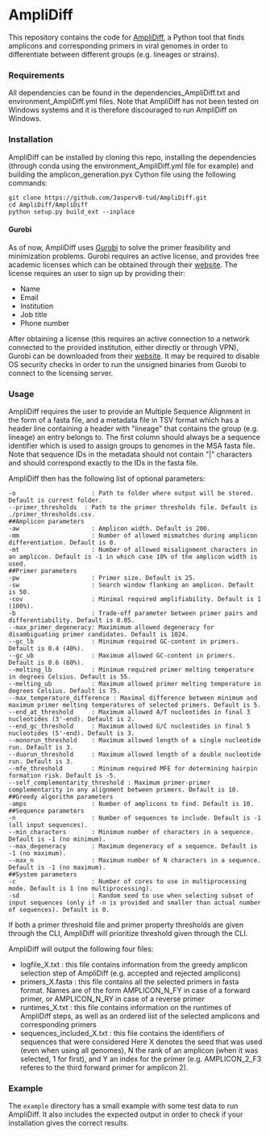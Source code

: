 # AmpliDiff

This repository contains the code for [AmpliDiff](https://www.biorxiv.org/content/10.1101/2023.07.22.550164v1), a Python tool that finds amplicons and corresponding primers in viral genomes in order to differentiate between different groups (e.g. lineages or strains).

### Requirements
All dependencies can be found in the dependencies_AmpliDiff.txt and environment_AmpliDiff.yml files. Note that AmpliDiff has not been tested on Windows systems and it is therefore discouraged to run AmpliDiff on Windows.

### Installation
AmpliDiff can be installed by cloning this repo, installing the dependencies (through conda using the environment_AmpliDiff.yml file for example) and building the amplicon_generation.pyx Cython file using the following commands:
```
git clone https://github.com/JaspervB-tud/AmpliDiff.git
cd AmpliDiff/AmpliDiff
python setup.py build_ext --inplace
```

#### Gurobi
As of now, AmpliDiff uses [Gurobi](https://www.gurobi.com) to solve the primer feasibility and minimization problems. Gurobi requires an active license, and provides free academic licenses which can be obtained through their [website](https://www.gurobi.com/academia/academic-program-and-licenses/). The license requires an user to sign up by providing their:
- Name
- Email
- Institution
- Job title
- Phone number

After obtaining a license (this requires an active connection to a network connected to the provided institution, either directly or through VPN), Gurobi can be downloaded from their [website](https://www.gurobi.com/downloads/). It may be required to disable OS security checks in order to run the unsigned binaries from Gurobi to connect to the licensing server.

### Usage
AmpliDiff requires the user to provide an Multiple Sequence Alignment in the form of a fasta file, and a metadata file in TSV format which has a header line containing a header with "lineage" that contains the group (e.g. lineage) an entry belongs to. The first column should always be a sequence identifier which is used to assign groups to genomes in the MSA fasta file. Note that sequence IDs in the metadata should not contain "|" characters and should correspond exactly to the IDs in the fasta file.

AmpliDiff then has the following list of optional parameters:
```
-o                     : Path to folder where output will be stored. Default is current folder.
--primer_thresholds  : Path to the primer thresholds file. Default is ./primer_thresholds.csv.
##Amplicon parameters
-aw                    : Amplicon width. Default is 200.
-mm                    : Number of allowed mismatches during amplicon differentiation. Default is 0.
-mt                    : Number of allowed misalignment characters in an amplicon. Default is -1 in which case 10% of the amplicon width is used.
##Primer parameters
-pw                    : Primer size. Default is 25.
-sw                    : Search window flanking an amplicon. Default is 50.
-cov                   : Minimal required amplifiability. Default is 1 (100%).
-b                     : Trade-off parameter between primer pairs and differentiability. Default is 0.05.
--max_primer_degeneracy: Maximimum allowed degeneracy for disambiguating primer candidates. Default is 1024.
--gc_lb                : Minimum required GC-content in primers. Default is 0.4 (40%).
--gc_ub                : Maximum allowed GC-content in primers. Default is 0.6 (60%).
--melting_lb           : Minimum required primer melting temperature in degrees Celsius. Default is 55.
--melting_ub           : Maximum allowed primer melting temperature in degrees Celsius. Default is 75.
--max_temperature_difference : Maximal difference between minimum and maximum primer melting temperatures of selected primers. Default is 5.
--end_at_threshold     : Maximum allowed A/T nucleotides in final 3 nucleotides (3'-end). Default is 2.
--end_gc_threshold     : Maximum allowed G/C nucleotides in final 5 nucleotides (5'-end). Default is 3.
--monorun_threshold    : Maximum allowed length of a single nucleotide run. Default is 3.
--duorun_threshold     : Maximum allowed length of a double nucleotide run. Default is 3.
--mfe_threshold        : Minimum required MFE for determining hairpin formation risk. Default is -5.
--self_complementarity_threshold : Maximum primer-primer complementarity in any alignment between primers. Default is 10.
##Greedy algorithm parameters
-amps                  : Number of amplicons to find. Default is 10.
##Sequence parameters
-n                     : Number of sequences to include. Default is -1 (all input sequences).
--min_characters       : Minimum number of characters in a sequence. Default is -1 (no minimum).
--max_degeneracy       : Maximum degeneracy of a sequence. Default is -1 (no maximum).
--max_n                : Maximum number of N characters in a sequence. Default is -1 (no maximum).
##System parameters
-c                     : Number of cores to use in multiprocessing mode. Default is 1 (no multiprocessing).
-sd                    : Random seed to use when selecting subset of input sequences (only if -n is provided and smaller than actual number of sequences). Default is 0.
```

If both a primer threshold file and primer property thresholds are given through the CLI, AmpliDiff will prioritize threshold given through the CLI.

AmpliDiff will output the following four files:
- logfile_X.txt : this file contains information from the greedy amplicon selection step of AmpliDiff (e.g. accepted and rejected amplicons)
- primers_X.fasta : this file contains all the selected primers in fasta format. Names are of the form AMPLICON_N_FY in case of a forward primer, or AMPLICON_N_RY in case of a reverse primer
- runtimes_X.txt : this file contains information on the runtimes of AmpliDiff steps, as well as an ordered list of the selected amplicons and corresponding primers
- sequences_included_X.txt : this file contains the identifiers of sequences that were considered
Here X denotes the seed that was used (even when using all genomes), N the rank of an amplicon (when it was selected, 1 for first), and Y an index for the primer (e.g. AMPLICON_2_F3 referes to the third forward primer for amplicon 2).

### Example
The ```example``` directory has a small example with some test data to run AmpliDiff. It also includes the expected output in order to check if your installation gives the correct results.
